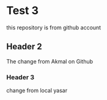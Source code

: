 # Test 3
this repository is from github account

## Header 2
The change from Akmal on Github

### Header 3
change from local yasar
